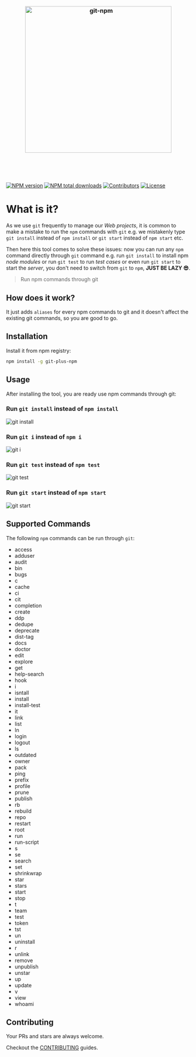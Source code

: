 <h3 align="center">
  <br />
  <br />
  <a href="https://github.com/rousan/git-npm">
    <img src="https://github.com/rousan/git-npm/raw/develop/logo.png" width="400" alt="git-npm" title="git-npm" />
  </a>
</h3>
<br />
<br />
<br />

[![NPM version](https://img.shields.io/npm/v/git-npm.svg)](https://www.npmjs.com/package/git-plus-npm)
[![NPM total downloads](https://img.shields.io/npm/dt/git-npm.svg)](https://www.npmjs.com/package/git-plus-npm)
[![Contributors](https://img.shields.io/github/contributors/rousan/git-npm.svg)](https://github.com/rousan/git-npm/graphs/contributors)
[![License](https://img.shields.io/github/license/rousan/git-npm.svg)](https://github.com/rousan/git-npm/blob/master/LICENSE)

# What is it?

As we use `git` frequently to manage our *Web projects*, it is common to make a mistake to run the `npm` commands with `git` e.g. we mistakenly type
`git install` instead of `npm install` or `git start` instead of `npm start` etc.

Then here this tool comes to solve these issues: now you can run any `npm` command directly through `git` command e.g. run `git install` to install npm *node modules*
or run `git test` to run *test cases* or even run `git start` to start the *server*, you don't need to switch from `git` to `npm`, **JUST BE LAZY 😎**.

> Run npm commands through git

## How does it work?

It just adds `aliases` for every npm commands to git and it doesn't affect the existing git commands, so you are good to go.

## Installation

Install it from npm registry:

```bash
npm install -g git-plus-npm
```

## Usage

After installing the tool, you are ready use npm commands through git:

### Run `git install` instead of `npm install`

<img src="https://github.com/rousan/git-npm/raw/develop/git-install.png" alt="git install" title="git install" />

### Run `git i` instead of `npm i`

<img src="https://github.com/rousan/git-npm/raw/develop/git-i.png" alt="git i" title="git i" />

### Run `git test` instead of `npm test`

<img src="https://github.com/rousan/git-npm/raw/develop/git-test.png" alt="git test" title="git test" />

### Run `git start` instead of `npm start`

<img src="https://github.com/rousan/git-npm/raw/develop/git-start.png" alt="git start" title="git start" />

## Supported Commands

The following `npm` commands can be run through `git`:

* access
* adduser
* audit
* bin
* bugs
* c
* cache
* ci
* cit
* completion
* create
* ddp
* dedupe
* deprecate
* dist-tag
* docs
* doctor
* edit
* explore
* get
* help-search
* hook
* i
* isntall
* install
* install-test
* it
* link
* list
* ln
* login
* logout
* ls
* outdated
* owner
* pack
* ping
* prefix
* profile
* prune
* publish
* rb
* rebuild
* repo
* restart
* root
* run
* run-script
* s
* se
* search
* set
* shrinkwrap
* star
* stars
* start
* stop
* t
* team
* test
* token
* tst
* un
* uninstall
* r
* unlink
* remove
* unpublish
* unstar
* up
* update
* v
* view
* whoami

## Contributing

Your PRs and stars are always welcome.

Checkout the [CONTRIBUTING](https://github.com/rousan/sl/blob/master/CONTRIBUTING.md) guides.
